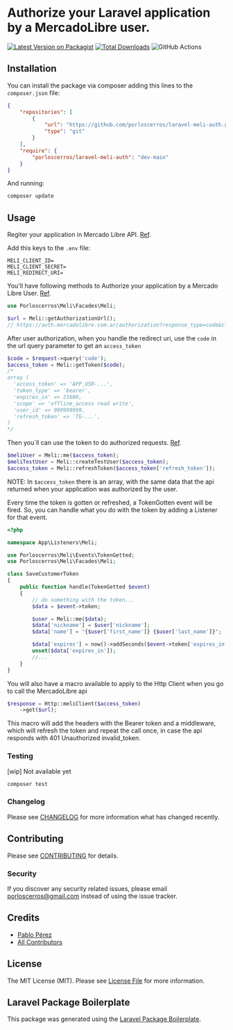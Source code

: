 # Authorize your Laravel application by a MercadoLibre user.

[![Latest Version on Packagist](https://img.shields.io/packagist/v/porloscerros/laravel-meli.svg?style=flat-square)](https://packagist.org/packages/porloscerros/laravel-meli)
[![Total Downloads](https://img.shields.io/packagist/dt/porloscerros/laravel-meli.svg?style=flat-square)](https://packagist.org/packages/porloscerros/laravel-meli)
![GitHub Actions](https://github.com/porloscerros/laravel-meli/actions/workflows/main.yml/badge.svg)

 

## Installation

You can install the package via composer adding this lines to the `composer.json` file:

```json
{
    "repositories": [
        {
            "url": "https://github.com/porloscerros/laravel-meli-auth.git",
            "type": "git"
        }
    ],
    "require": {
        "porloscerros/laravel-meli-auth": "dev-main"
    }
}
```
And running:
```bash
composer update
```

## Usage

Regiter your application in Mercado Libre API. [Ref](https://developers.mercadolibre.com.ar/es_ar/registra-tu-aplicacion).

Add this keys to the `.env` file:
```dotenv
MELI_CLIENT_ID=
MELI_CLIENT_SECRET=
MELI_REDIRECT_URI=
```

You'll have following methods to Authorize your application by a Mercado Libre User. [Ref](https://developers.mercadolibre.com.ar/es_ar/autenticacion-y-autorizacion#Autenticaci%C3%B3n).
```php
use Porloscerros\Meli\Facades\Meli;

$url = Meli::getAuthorizationUrl(); 
// https://auth.mercadolibre.com.ar/authorization?response_type=code&client_id=MELI_CLIENT_ID&redirect_uri=MELI_REDIRECT_URI
```
After user authorization, when you handle the redirect uri, use the `code` in the url query parameter to get an `access_token`
```php
$code = $request->query('code');
$access_token = Meli::getToken($code);
/*
array (
  'access_token' => 'APP_USR-...',
  'token_type' => 'bearer',
  'expires_in' => 21600,
  'scope' => 'offline_access read write',
  'user_id' => 999999999,
  'refresh_token' => 'TG-...',
)
*/
```

Then you´ll can use the token to do authorized requests. [Ref](https://developers.mercadolibre.com.ar/es_ar/autenticacion-y-autorizacion#Enviar-access-token-por-header).
```php
$meliUser = Meli::me($access_token);
$meliTestUser = Meli::createTestUser($access_token);
$access_token = Meli::refreshToken($access_token['refresh_token']);
```
NOTE: In `$access_token` there is an array, with the same data that the api returned when your application was authorized by the user.


Every time the token is gotten or refreshed, a TokenGotten event will be fired. So, you can handle what you do with the token by adding a Listener for that event.

```php
<?php

namespace App\Listeners\Meli;

use Porloscerros\Meli\Events\TokenGetted;
use Porloscerros\Meli\Facades\Meli;

class SaveCustomerToken
{
    public function handle(TokenGetted $event)
    {
        // do something with the token...
        $data = $event->token;

        $user = Meli::me($data);
        $data['nickname'] = $user['nickname'];
        $data['name'] = "{$user['first_name']} {$user['last_name']}";

        $data['expires'] = now()->addSeconds($event->token['expires_in'])->toDateTimeString();
        unset($data['expires_in']);
        //...
    }
}
```

You will also have a macro available to apply to the Http Client when you go to call the MercadoLibre api
```php
$response = Http::meliClient($access_token)
    ->get($url);
```
This macro will add the headers with the Bearer token and a middleware, which will refresh the token and repeat the call once, in case the api responds with 401 Unauthorized invalid_token.

### Testing

[wip] Not available yet
```bash
composer test
```

### Changelog

Please see [CHANGELOG](CHANGELOG.md) for more information what has changed recently.

## Contributing

Please see [CONTRIBUTING](CONTRIBUTING.md) for details.

### Security

If you discover any security related issues, please email porloscerros@gmail.com instead of using the issue tracker.

## Credits

-   [Pablo Pérez](https://github.com/porloscerros)
-   [All Contributors](../../contributors)

## License

The MIT License (MIT). Please see [License File](LICENSE.md) for more information.

## Laravel Package Boilerplate

This package was generated using the [Laravel Package Boilerplate](https://laravelpackageboilerplate.com).
